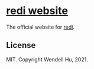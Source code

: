 # [redi website](https://redi.wendell.fun)

The official website for [redi](https://github.com/hullis/redi).

## License

MIT. Copyright Wendell Hu, 2021.
